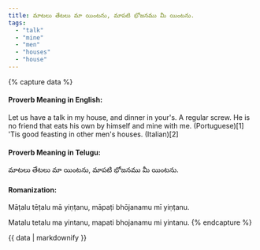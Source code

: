 ```yaml
---
title: మాటలు తేటలు మా యింటను, మాపటి భోజనము మీ యింటను.
tags:
  - "talk"
  - "mine"
  - "men"
  - "houses"
  - "house"
---
```


{% capture data %}
#### Proverb Meaning in English:
Let us have a talk in my house, and dinner in your's.
A regular screw.
He is no friend that eats his own by himself and mine with me. (Portuguese)[1]
'Tis good feasting in other men's houses. (Italian)[2]

#### Proverb Meaning in Telugu:
మాటలు తేటలు మా యింటను, మాపటి భోజనము మీ యింటను.

#### Romanization:
Māṭalu tēṭalu mā yiṇṭanu, māpaṭi bhōjanamu mī yiṇṭanu.

Matalu tetalu ma yintanu, mapati bhojanamu mi yintanu.
{% endcapture %}

{{ data | markdownify }}

